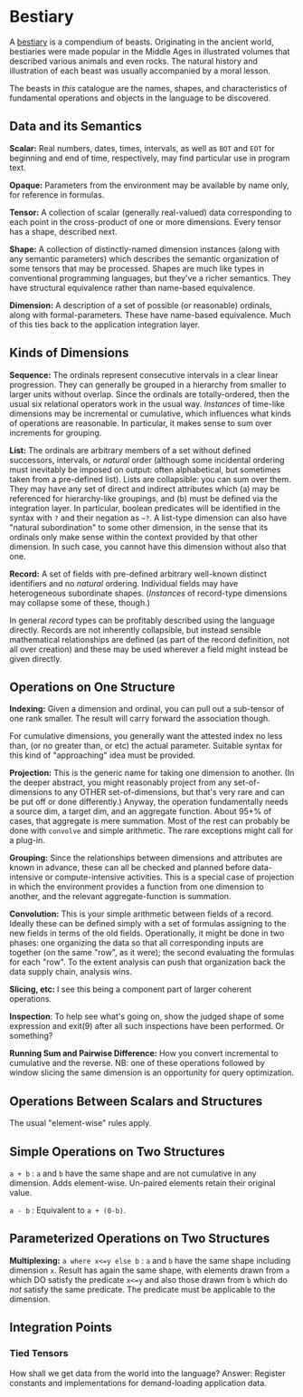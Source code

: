 # Bestiary

A [bestiary](https://en.wikipedia.org/wiki/Bestiary) is a compendium of beasts.
Originating in the ancient world, bestiaries were made popular in
the Middle Ages in illustrated volumes that described various animals and even rocks.
The natural history and illustration of each beast was usually accompanied by a moral lesson.


The beasts in *this* catalogue are the names, shapes, and characteristics of fundamental
operations and objects in the language to be discovered.

## Data and its Semantics

**Scalar:** Real numbers, dates, times, intervals, as well
as `BOT` and `EOT` for beginning and end of time, respectively, may find
particular use in program text.

**Opaque:** Parameters from the environment may be available by name only,
for reference in formulas.

**Tensor:** A collection of scalar (generally real-valued) data corresponding to each
point in the cross-product of one or more dimensions. Every tensor has a shape,
described next.

**Shape:** A collection of distinctly-named dimension instances
(along with any semantic parameters)
which describes the semantic
organization of some tensors that may be processed. Shapes are much like types
in conventional programming languages, but they've a richer semantics. They
have structural equivalence rather than name-based equivalence.

**Dimension:** A description of a set of possible (or reasonable) ordinals,
along with formal-parameters.
These have name-based equivalence.
Much of this ties back to the application integration layer.

## Kinds of Dimensions

**Sequence:** The ordinals represent consecutive intervals in a clear linear progression.
They can generally be grouped in a hierarchy from smaller to larger units
without overlap. Since the ordinals are totally-ordered, then the usual
six relational operators work in the usual way.
*Instances* of time-like dimensions may be incremental or cumulative, which
influences what kinds of operations are reasonable. In particular, it makes
sense to sum over increments for grouping.

**List:** The ordinals are arbitrary members of a set without defined successors,
intervals, or *natural* order (although some incidental ordering must inevitably
be imposed on output: often alphabetical, but sometimes taken from a pre-defined list).
Lists are collapsible: you can sum over them. They may have any set of
direct and indirect attributes which (a) may be referenced for hierarchy-like
groupings, and (b) must be
defined via the integration layer. In particular, boolean predicates will
be identified in the syntax with `?` and their negation as `~?`.
A list-type dimension can also have "natural subordination" to some other dimension,
in the sense that its ordinals only make sense within the context provided by
that other dimension. In such case, you cannot have this dimension without also that one.

**Record:** A set of fields with pre-defined arbitrary well-known distinct
identifiers and no *natural* ordering. Individual fields may have
heterogeneous subordinate shapes. (*Instances* of record-type dimensions
may collapse some of these, though.)

In general *record* types can be profitably described using the language directly.
Records are not inherently collapsible, but instead sensible mathematical relationships
are defined (as part of the record definition, not all over creation) and these may
be used wherever a field might instead be given directly.

## Operations on One Structure

**Indexing:** Given a dimension and ordinal, you can pull out a sub-tensor of
one rank smaller. The result will carry forward the association though.

For cumulative dimensions, you generally want the attested index no less than,
(or no greater than, or etc) the actual parameter. Suitable syntax for this
kind of "approaching" idea must be provided.

**Projection:** This is the generic name for taking one dimension to another.
(In the deeper abstract, you might reasonably project from any set-of-dimensions
to any OTHER set-of-dimensions, but that's very rare and can be put off or done
differently.) Anyway, the operation fundamentally
needs a source dim, a target dim, and an aggregate function. About 95+% of cases,
that aggregate is mere summation. Most of the rest can probably be done with
`convolve` and simple arithmetic. The rare exceptions might call for a plug-in.

**Grouping:** Since the relationships between dimensions and attributes are
known in advance, these can all be checked and planned before data-intensive
or compute-intensive activities. This is a special case of projection in which
the environment provides a function from one dimension to another, and the
relevant aggregate-function is summation.

**Convolution:** This is your simple arithmetic between fields of a record.
Ideally these can be defined simply with a set of formulas assigning to the
new fields in terms of the old fields. Operationally, it might be done in
two phases: one organizing the data so that all corresponding inputs are
together (on the same "row", as it were); the second evaluating the formulas
for each "row". To the extent analysis can push that organization back the
data supply chain, analysis wins.

**Slicing, etc:** I see this being a component part of larger coherent operations.

**Inspection**: To help see what's going on, show the judged shape of some expression
and exit(9) after all such inspections have been performed. Or something?

**Running Sum and Pairwise Difference:** How you convert incremental to
cumulative and the reverse. NB: one of these operations followed by window
slicing the same dimension is an opportunity for query optimization.

## Operations Between Scalars and Structures

The usual "element-wise" rules apply.

## Simple Operations on Two Structures

`a + b` : `a` and `b` have the same shape and are not cumulative in any dimension.
Adds element-wise. Un-paired elements retain their original value.

`a - b` : Equivalent to `a + (0-b)`.

## Parameterized Operations on Two Structures

**Multiplexing:**
`a where x<=y else b` : `a` and `b` have the same shape including dimension `x`.
Result has again the same shape, with elements drawn from `a` which DO satisfy the
predicate `x<=y` and also those drawn from `b` which do *not* satisfy the same predicate.
The predicate must be applicable to the dimension.

## Integration Points


### Tied Tensors

How shall we get data from the world into the language?
Answer: Register constants and implementations for demand-loading application data.


